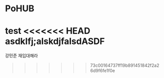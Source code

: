 # PoHUB
test
<<<<<<< HEAD
asdklfj;alskdjfalsdASDF
=======
강민준 재입대해라
>>>>>>> 73c00164737ff19b891451842f2a26d9f6fe1f0e
